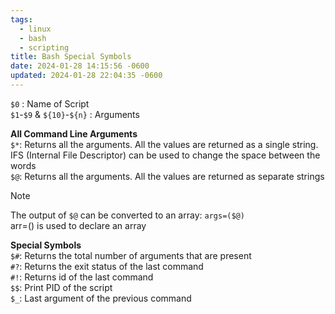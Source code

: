 ```yaml
---
tags:
  - linux
  - bash
  - scripting
title: Bash Special Symbols
date: 2024-01-28 14:15:56 -0600
updated: 2024-01-28 22:04:35 -0600
---
```


`$0` : Name of Script  
`$1`-`$9`  & `${10}`-`${n}` : Arguments  

**All Command Line Arguments**  
`$*`: Returns all the arguments. All the values are returned as a single string. IFS (Internal File Descriptor) can be used to change the space between the words  
`$@`: Returns all the arguments. All the values are returned as separate strings

 > [!NOTE]
 > The output of `$@` can be converted to an array: `args=($@)`  
 > arr=() is used to declare an array

**Special Symbols**  
`$#`: Returns the total number of arguments that are present  
`#?`: Returns the exit status of the last command  
`#!`: Returns id of the last command  
`$$`: Print PID of the script  
`$_`: Last argument of the previous command
